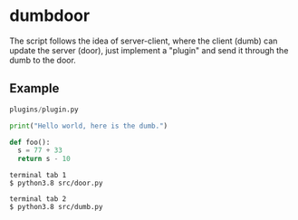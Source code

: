 # dumbdoor 

The script follows the idea of server-client, where the client (dumb) can 
update the server (door), just implement a "plugin" and send it through 
the dumb to the door.

## Example

```python
plugins/plugin.py

print("Hello world, here is the dumb.")

def foo():
  s = 77 + 33
  return s - 10
```
```
terminal tab 1
$ python3.8 src/door.py

terminal tab 2
$ python3.8 src/dumb.py
```

